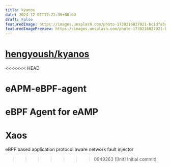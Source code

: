 ```yaml
---
title: kyanos
date: 2024-12-01T12:22:39+08:00
draft: False
featuredImage: https://images.unsplash.com/photo-1730216827021-bc1dfa3d9c5b?ixid=M3w0NjAwMjJ8MHwxfHJhbmRvbXx8fHx8fHx8fDE3MzMwMjY5MTR8&ixlib=rb-4.0.3
featuredImagePreview: https://images.unsplash.com/photo-1730216827021-bc1dfa3d9c5b?ixid=M3w0NjAwMjJ8MHwxfHJhbmRvbXx8fHx8fHx8fDE3MzMwMjY5MTR8&ixlib=rb-4.0.3
---
```


# [hengyoush/kyanos](https://github.com/hengyoush/kyanos)

<<<<<<< HEAD
# eAPM-eBPF-agent
eBPF Agent for eAMP
=======
# Xaos
eBPF based application protocol aware network fault injector
>>>>>>> 0949263 ([Init] Initial commit)
